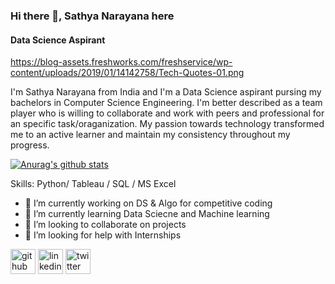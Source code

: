 ### Hi there 👋, Sathya Narayana here
#### Data Science Aspirant
https://blog-assets.freshworks.com/freshservice/wp-content/uploads/2019/01/14142758/Tech-Quotes-01.png

I'm Sathya Narayana from India and I'm a Data Science aspirant pursing my bachelors in Computer Science Engineering. 
I'm better described as a team player who is willing to collaborate and work with peers and professional for an specific task/oraganization. My passion towards technology transformed me to an active learner and maintain my consistency throughout my progress.

[![Anurag's github stats](https://github-readme-stats.vercel.app/api?username=sathya050801)](https://github.com/anuraghazra/github-readme-stats)

Skills: Python/ Tableau / SQL / MS Excel

- 🔭 I’m currently working on DS & Algo for competitive coding 
- 🌱 I’m currently learning Data Sciecne and Machine learning 
- 👯 I’m looking to collaborate on projects 
- 🤔 I’m looking for help with Internships 


[<img src='https://cdn.jsdelivr.net/npm/simple-icons@3.0.1/icons/github.svg' alt='github' height='40'>](https://github.com/https://github.com/sathya050801)  [<img src='https://cdn.jsdelivr.net/npm/simple-icons@3.0.1/icons/linkedin.svg' alt='linkedin' height='40'>](https://www.linkedin.com/in/https://www.linkedin.com/in/t-sathya-narayana//)  [<img src='https://cdn.jsdelivr.net/npm/simple-icons@3.0.1/icons/twitter.svg' alt='twitter' height='40'>](https://twitter.com/https://twitter.com/TSathya_050801)  


